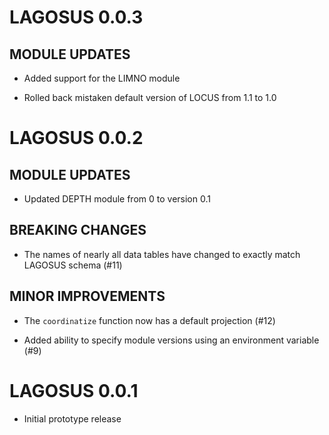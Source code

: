 # LAGOSUS 0.0.3

## MODULE UPDATES

 * Added support for the LIMNO module
 
 * Rolled back mistaken default version of LOCUS from 1.1 to 1.0

# LAGOSUS 0.0.2

## MODULE UPDATES

 * Updated DEPTH module from 0 to version 0.1

## BREAKING CHANGES

 * The names of nearly all data tables have changed to exactly match LAGOSUS schema (#11)

## MINOR IMPROVEMENTS

 * The `coordinatize` function now has a default projection (#12)
 
 * Added ability to specify module versions using an environment variable (#9)

# LAGOSUS 0.0.1

* Initial prototype release
